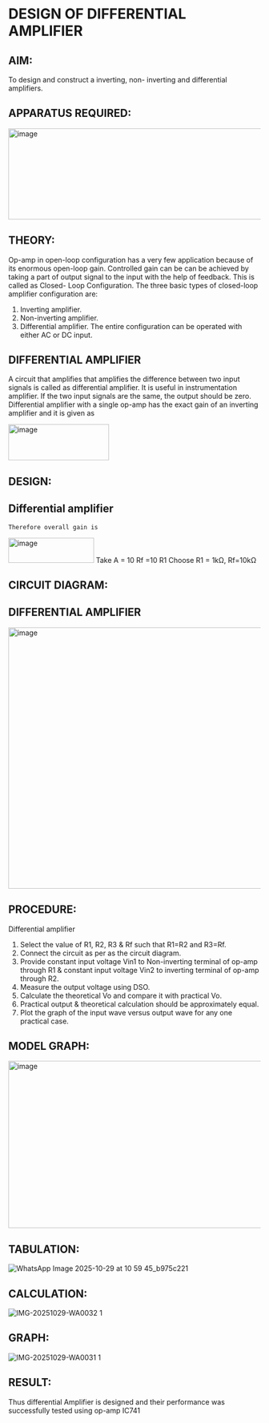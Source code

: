 # DESIGN OF DIFFERENTIAL AMPLIFIER
## AIM:
To design and construct a inverting, non- inverting and differential amplifiers.

## APPARATUS REQUIRED:
<img width="664" height="182" alt="image" src="https://github.com/user-attachments/assets/2533b2f9-456b-42f7-83aa-fd0d1176cab8" />

## THEORY:
Op-amp in open-loop configuration has a very few application because of its enormous open-loop gain. Controlled gain can be can be achieved by taking a part of output signal to the input with the help of feedback. This is called as Closed- Loop Configuration. The three basic types of closed-loop amplifier configuration are: 
1. Inverting amplifier.
2. Non-inverting amplifier.
3. Differential amplifier.
The entire configuration can be operated with either AC or DC input.
## DIFFERENTIAL AMPLIFIER
A circuit that amplifies that amplifies the difference between two input signals is called as differential amplifier. It is useful in instrumentation amplifier. If the two input signals are the same, the output should be zero. Differential amplifier with a single op-amp has the exact gain of an inverting amplifier and it is given as

<img width="201" height="72" alt="image" src="https://github.com/user-attachments/assets/9843ed26-c325-4c96-a643-ec31baeab058" />

## DESIGN:
## Differential amplifier
	Therefore overall gain is
<img width="171" height="50" alt="image" src="https://github.com/user-attachments/assets/590eee64-7e83-4c3e-9002-9a33283c4147" />
Take   A = 10
                                 Rf =10 R1
                   Choose  R1 = 1kΩ, Rf=10kΩ   

## CIRCUIT DIAGRAM:
## DIFFERENTIAL AMPLIFIER
<img width="711" height="522" alt="image" src="https://github.com/user-attachments/assets/ec3a4866-a93f-4af2-b6d2-00b8218930fa" />

## PROCEDURE:
Differential amplifier
1. Select the value of R1, R2, R3 & Rf such that R1=R2 and R3=Rf. 
2. Connect the circuit as per as the circuit diagram. 
3. Provide constant input voltage Vin1 to Non-inverting terminal of op-amp through R1 & constant input voltage Vin2 to inverting terminal of op-amp through R2. 
4. Measure the output voltage using DSO. 
5. Calculate the theoretical Vo and compare it with practical Vo. 
6. Practical output & theoretical calculation should be approximately equal. 
7. Plot the graph of the input wave versus output wave for any one practical case. 

## MODEL GRAPH: 

<img width="678" height="334" alt="image" src="https://github.com/user-attachments/assets/f8d817d8-aa4b-4308-8a1f-822567db04b3" />

## TABULATION:

![WhatsApp Image 2025-10-29 at 10 59 45_b975c221](https://github.com/user-attachments/assets/2ed9922c-da43-470a-a6f8-7a76392339e0)

## CALCULATION:

![IMG-20251029-WA0032 1](https://github.com/user-attachments/assets/1729687e-65a2-4036-8ea5-d35d8e022d3f)

## GRAPH:

![IMG-20251029-WA0031 1](https://github.com/user-attachments/assets/0a90876f-b5ec-441a-b729-7343f499f8c9)

## RESULT:                   
Thus differential Amplifier is designed and their performance was successfully tested using op-amp IC741
